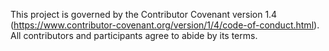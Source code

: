 This project is governed by the Contributor Covenant version 1.4
(https://www.contributor-covenant.org/version/1/4/code-of-conduct.html).  
All contributors and participants agree to abide by its terms.
